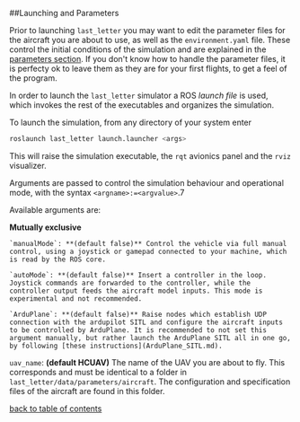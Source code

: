 ##Launching and Parameters

Prior to launching `last_letter` you may want to edit the parameter files for the aircraft you are about to use, as well as the `environment.yaml` file. These control the initial conditions of the simulation and are explained in the [parameters section](parameterFiles.md).
If you don't know how to handle the parameter files, it is perfecty ok to leave them as they are for your first flights, to get a feel of the program.

In order to launch the `last_letter` simulator a ROS *launch file* is used, which invokes the rest of the executables and organizes the simulation.

To launch the simulation, from any directory of your system enter
```bash
roslaunch last_letter launch.launcher <args>
```
This will raise the simulation executable, the `rqt` avionics panel and the `rviz` visualizer.

Arguments are passed to control the simulation behaviour and operational mode, with the syntax `<argname>:=<argvalue>`.7

Available arguments are:

**Mutually exclusive**

    `manualMode`: **(default false)** Control the vehicle via full manual control, using a joystick or gamepad connected to your machine, which is read by the ROS core.

    `autoMode`: **(default false)** Insert a controller in the loop. Joystick commands are forwarded to the controller, while the controller output feeds the aircraft model inputs. This mode is experimental and not recommended.

    `ArduPlane`: **(default false)** Raise nodes which establish UDP connection with the ardupilot SITL and configure the aircraft inputs to be controlled by ArduPlane. It is recommended to not set this argument manually, but rather launch the ArduPlane SITL all in one go, by following [these instructions](ArduPlane_SITL.md).

`uav_name`: **(default HCUAV)** The name of the UAV you are about to fly. This corresponds and must be identical to a folder in `last_letter/data/parameters/aircraft`. The configuration and specification files of the aircraft are found in this folder.


[back to table of contents](../../../README.md)